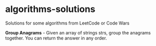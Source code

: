 # algorithms-solutions
Solutions for some algorithms from LeetCode or Code Wars

**Group Anagrams** - 
Given an array of strings strs, group the anagrams together. You can return the answer in any order.
